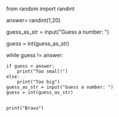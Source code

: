 from random import randint

answer= randint(1,20)

guess_as_str = input("Guess a number: ")

guess = int(guess_as_str)

while guess != answer:
    
    if guess < answer:
        print("Too small!")
    else:
        print("Too big")
    guess_as_str = input("Guess a number: ")
    guess = int(guess_as_str)
    

    print("Bravo")
